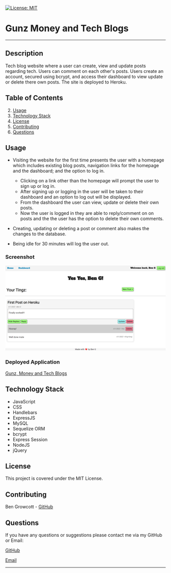 [![License: MIT](https://img.shields.io/badge/License-MIT-yellow.svg)](https://opensource.org/licenses/MIT)

# Gunz Money and Tech Blogs
----
## Description

Tech blog website where a user can create, view and update posts regarding tech. Users can comment on each other's posts. Users create an account, secured using bcrypt, and access their dashboard to view update or delete there own posts. The site is deployed to Heroku.

## Table of Contents

2. [Usage](#usage)
2. [Technology Stack](#technology-stack)
3. [License](#license)
4. [Contributing](#contributing)
5. [Questions](#questions)

## Usage

- Visiting the website for the first time presents the user with a homepage which includes existing blog posts, navigation links for the homepage and the dashboard; and the option to log in.
    - Clicking on a link other than the homepage will prompt the user to sign up or log in.
    - After signing up or logging in the user will be taken to their dashboard and an option to log out will be displayed.
    - From the dashboard the user can view, update or delete their own posts.
    - Now the user is logged in they are able to reply/comment on on posts and the the user has the option to delete their own comments.

- Creating, updating or deleting a post or comment also makes the changes to the database.
- Being idle for 30 minutes will log the user out.

### Screenshot

![Deployed Application](public/images/screencapture-gunz-money-and-tech-blogs-herokuapp-dashboard-2022-04-01-22_54_52.png)

### Deployed Application

[Gunz, Money and Tech Blogs](https://gunz-money-and-tech-blogs.herokuapp.com/)
## Technology Stack

- JavaScript
- CSS
- Handlebars
- ExpressJS
- MySQL
- Sequelize ORM
- bcrypt
- Express Session
- NodeJS
- jQuery

## License

This project is covered under the MIT License.

## Contributing

Ben Growcott - [GitHub](https://github.com/BGrowcott)

## Questions

If you have any questions or suggestions please contact me via my GitHub or Email:

[GitHub](https://github.com/BGrowcott)

[Email](mailto:bg.coding101@gmail.com)

----

